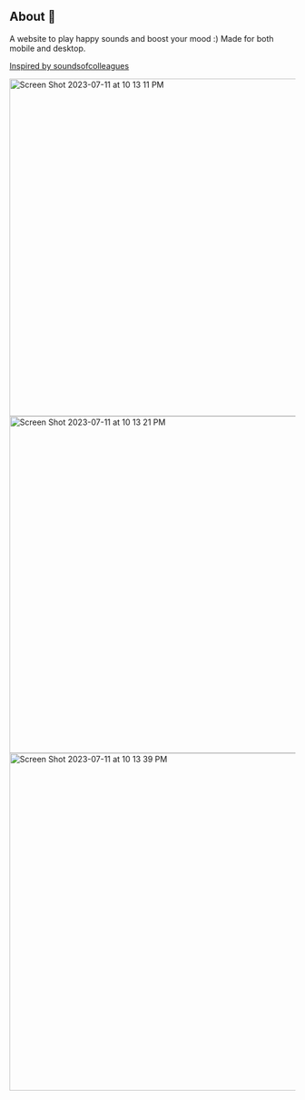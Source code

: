 ## About 🚀 

A website to play happy sounds and boost your mood :) Made for both mobile and desktop.

[Inspired by soundsofcolleagues](https://soundofcolleagues.com/)

<img width="595" alt="Screen Shot 2023-07-11 at 10 13 11 PM" src="https://github.com/jenndryden/happy-sounds/assets/35787431/aba12f75-77cc-4d76-9425-4a1729fe6f75">
<img width="594" alt="Screen Shot 2023-07-11 at 10 13 21 PM" src="https://github.com/jenndryden/happy-sounds/assets/35787431/c0fbfd38-da41-47a7-b978-b7a0f9f987ec">
<img width="595" alt="Screen Shot 2023-07-11 at 10 13 39 PM" src="https://github.com/jenndryden/happy-sounds/assets/35787431/f45fcf8c-6b21-40ff-90b6-6faf994b1bb8">
